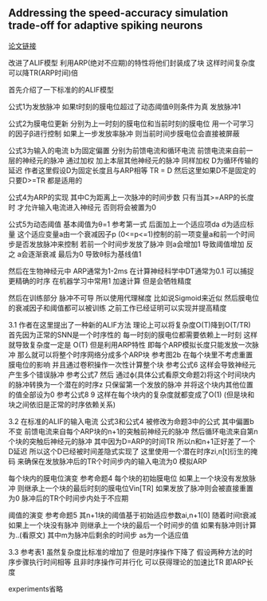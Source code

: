 
## Addressing the speed-accuracy simulation trade-off for adaptive spiking neurons

[论文链接](https://openreview.net/pdf?id=Ht79ZTVMsn)

改进了ALIF模型 利用ARP(绝对不应期)的特性将他们封装成了块 这样时间复杂度可以降TR(ARP时间)倍

首先介绍了一下标准的的ALIF模型

公式1为发放脉冲 如果t时刻的膜电位超过了动态阈值θ则条件为真 发放脉冲1

公式2为膜电位更新 分别为上一时刻的膜电位和当前时刻的膜电位 用一个可学习的因子β进行控制 如果上一步发放率脉冲 则当前时间步膜电位会直接被屏蔽

公式3为输入的电流 b为固定偏置 分别为前馈电流和循环电流 前馈电流来自前一层的神经元的脉冲 通过加权 加上本层其他神经元的脉冲 同样加权 D为循环传输的延迟 作者这里假设D为固定长度且与ARP相等 TR = D 然后这里如果D不是固定的 只要D>=TR 都是适用的

公式4为ARP的实现 其中C为距离上一次脉冲的时间步数 只有当其>=ARP的长度时 才允许输入电流进入神经元 否则将会被置为0

公式5为动态阈值 基本阈值为θ=1 参考第一式 后面加上一个适应项da d为适应标量 这个适应变量a由一个衰减因子p (0<=p<=1)控制的前一项变量a和前一个时间步是否发放脉冲来控制 若前一个时间步发放了脉冲 则a会增加1 导致阈值增加 反之 a会逐渐衰减 最后为0 导致θ标为基线值1

然后在生物神经元中 ARP通常为1-2ms 在计算神经科学中DT通常为0.1 可以捕捉更精确的时序 在机器学习中常用1 加速计算 但是会牺牲精度

然后在训练部分 脉冲不可导 所以使用代理梯度 比如说Sigmoid来近似 然后膜电位的衰减因子和阈值都可以被训练 之前工作已经证明可以实现并提高精度

3.1
作者在这里提出了一种新的ALIF方法 理论上可以将复杂度O(T)降到O(T/TR) 首先因为正常的SNN是一个时序性的 每一时刻的膜电位都需要依赖上一时刻 这样就导致复杂度一定是 O(T) 但是利用ARP特性 即每个ARP模拟长度只能发放一次脉冲 那么就可以将整个时序网络分成多个ARP块 参考图2b 在每个块里不考虑重置膜电位的影响 并且通过卷积操作一次性计算整个块 参考公式6 这样会导致神经元产生多个错误脉冲 参考公式7 然后 通过ϕ(具体公式看原文命题2)将这个时间块内的脉冲转换为一个潜在的时序z 只保留第一个发放的脉冲 并将这个块内其他位置的值全部设为0 参考公式8 9 这样在每个块内的复杂度就都变成了O(1) (但是块和块之间依旧是正常的时序依赖关系)

3.2 在标准的ALIF的输入电流 公式3和公式4 被修改为命题3中的公式 其中偏置b不变 前馈电流来自每个ARP块的n+1的突触前神经元的脉冲 然后循环电流来自第n个块的突触后神经元的脉冲 其中因为D=ARP的时间TR 所以n和n+1正好差了一个D延迟 所以这个D已经被时间差隐式实现了 这里使用一个潜在时序zi,n[t]衍生的掩码 来确保在发放脉冲后的TR个时间步内的输入电流为0 模拟ARP

每个块内的膜电位演变 参考命题4 每个块的初始膜电位 如果上一个块没有发放脉冲 则继承上一个块的最后时刻的膜电位Vin[TR] 如果发放了脉冲则会被直接重置为0 脉冲后的TR个时间步内处于不应期

阈值的演变 参考命题5 其n+1块的阈值基于初始适应参数ai,n+1[0] 随着时间t衰减 如果上一个块没有脉冲 则继承上一个块的最后一个时间步的值 如果有脉冲则计算为..(看原文) 其中m为脉冲后剩余的时间步 as为一个适应值

3.3 参考表1 虽然复杂度比标准的增加了 但是时序操作下降了 假设两种方法的时序步骤执行时间相等 且非时序操作可并行化 可以获得理论的加速比TR 即ARP长度

experiments省略 